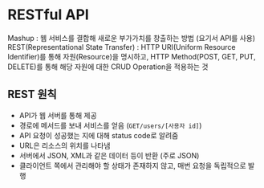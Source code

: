 # RESTful API

Mashup : 웹 서비스를 결합해 새로운 부가가치를 창출하는 방법 (요기서 API를 사용)
REST(Representational State Transfer) : HTTP URI(Uniform Resource Identifier)를 통해 자원(Resource)을 명시하고, HTTP Method(POST, GET, PUT, DELETE)를 통해 해당 자원에 대한 CRUD Operation을 적용하는 것

## REST 원칙

- API가 웹 서버를 통해 제공
- 경로에 메서드를 보내 서비스를 얻음 (`GET/users/[사용자 id]`)
- API 요청이 성공했는 지에 대해 status code로 알려줌
- URL은 리소스의 위치를 나타냄
- 서버에서 JSON, XML과 같은 데이터 등이 반환 (주로 JSON)
- 클라이언트 쪽에서 관리해야 할 상태가 존재하지 않고, 매번 요청을 독립적으로 발행
